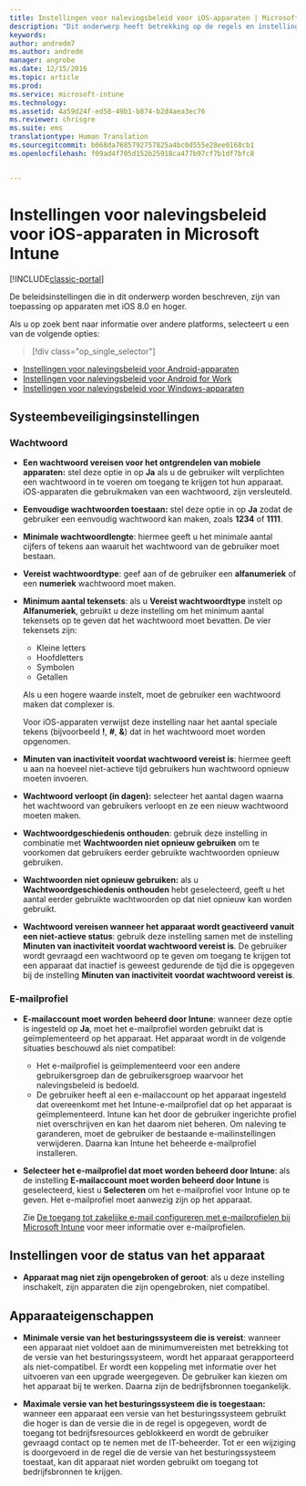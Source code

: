 ```yaml
---
title: Instellingen voor nalevingsbeleid voor iOS-apparaten | Microsoft Docs
description: "Dit onderwerp heeft betrekking op de regels en instellingen die u kunt definiëren in het nalevingsbeleid voor iOS-apparaten."
keywords: 
author: andredm7
ms.author: andredm
manager: angrobe
ms.date: 12/15/2016
ms.topic: article
ms.prod: 
ms.service: microsoft-intune
ms.technology: 
ms.assetid: 4a59d24f-ed58-49b1-b874-b2d4aea3ec76
ms.reviewer: chrisgre
ms.suite: ems
translationtype: Human Translation
ms.sourcegitcommit: b068da7685792757825a4bc0d555e28ee0168cb1
ms.openlocfilehash: f09ad4f705d152b25918ca477b97cf7b1df7bfc8


---
```



# <a name="compliance-policy-settings-for-ios-devices-in-microsoft-intune"></a>Instellingen voor nalevingsbeleid voor iOS-apparaten in Microsoft Intune

[!INCLUDE[classic-portal](../includes/classic-portal.md)]

De beleidsinstellingen die in dit onderwerp worden beschreven, zijn van toepassing op apparaten met iOS 8.0 en hoger.

Als u op zoek bent naar informatie over andere platforms, selecteert u een van de volgende opties:
> [!div class="op_single_selector"]
- [Instellingen voor nalevingsbeleid voor Android-apparaten](android-compliance-policy-settings-in-microsoft-intune.md)
- [Instellingen voor nalevingsbeleid voor Android for Work](afw-compliance-policy-settings-in-microsoft-intune.md)
- [Instellingen voor nalevingsbeleid voor Windows-apparaten](windows-compliance-policy-settings-in-microsoft-intune.md)

## <a name="system-security-settings"></a>Systeembeveiligingsinstellingen
### <a name="password"></a>Wachtwoord
- **Een wachtwoord vereisen voor het ontgrendelen van mobiele apparaten:** stel deze optie in op **Ja** als u de gebruiker wilt verplichten een wachtwoord in te voeren om toegang te krijgen tot hun apparaat. iOS-apparaten die gebruikmaken van een wachtwoord, zijn versleuteld.

- **Eenvoudige wachtwoorden toestaan:** stel deze optie in op **Ja** zodat de gebruiker een eenvoudig wachtwoord kan maken, zoals **1234** of **1111**.

-  **Minimale wachtwoordlengte**: hiermee geeft u het minimale aantal cijfers of tekens aan waaruit het wachtwoord van de gebruiker moet bestaan.

- **Vereist wachtwoordtype**: geef aan of de gebruiker een **alfanumeriek** of een **numeriek** wachtwoord moet maken.

- **Minimum aantal tekensets**: als u **Vereist wachtwoordtype** instelt op **Alfanumeriek**, gebruikt u deze instelling om het minimum aantal tekensets op te geven dat het wachtwoord moet bevatten. De vier tekensets zijn:
  -   Kleine letters
  -   Hoofdletters
  -   Symbolen
  -   Getallen

  Als u een hogere waarde instelt, moet de gebruiker een wachtwoord maken dat complexer is.

  Voor iOS-apparaten verwijst deze instelling naar het aantal speciale tekens (bijvoorbeeld **!**, **#**, **&amp;**) dat in het wachtwoord moet worden opgenomen.

- **Minuten van inactiviteit voordat wachtwoord vereist is**: hiermee geeft u aan na hoeveel niet-actieve tijd gebruikers hun wachtwoord opnieuw moeten invoeren.

- **Wachtwoord verloopt (in dagen):** selecteer het aantal dagen waarna het wachtwoord van gebruikers verloopt en ze een nieuw wachtwoord moeten maken.

- **Wachtwoordgeschiedenis onthouden**: gebruik deze instelling in combinatie met **Wachtwoorden niet opnieuw gebruiken** om te voorkomen dat gebruikers eerder gebruikte wachtwoorden opnieuw gebruiken.

- **Wachtwoorden niet opnieuw gebruiken:** als u **Wachtwoordgeschiedenis onthouden** hebt geselecteerd, geeft u het aantal eerder gebruikte wachtwoorden op dat niet opnieuw kan worden gebruikt.

- **Wachtwoord vereisen wanneer het apparaat wordt geactiveerd vanuit een niet-actieve status**: gebruik deze instelling samen met de instelling **Minuten van inactiviteit voordat wachtwoord vereist is**. De gebruiker wordt gevraagd een wachtwoord op te geven om toegang te krijgen tot een apparaat dat inactief is geweest gedurende de tijd die is opgegeven bij de instelling **Minuten van inactiviteit voordat wachtwoord vereist is**.

### <a name="email-profile"></a>E-mailprofiel
- **E-mailaccount moet worden beheerd door Intune**: wanneer deze optie is ingesteld op **Ja**, moet het e-mailprofiel worden gebruikt dat is geïmplementeerd op het apparaat. Het apparaat wordt in de volgende situaties beschouwd als niet compatibel:
  - Het e-mailprofiel is geïmplementeerd voor een andere gebruikersgroep dan de gebruikersgroep waarvoor het nalevingsbeleid is bedoeld.
  - De gebruiker heeft al een e-mailaccount op het apparaat ingesteld dat overeenkomt met het Intune-e-mailprofiel dat op het apparaat is geïmplementeerd. Intune kan het door de gebruiker ingerichte profiel niet overschrijven en kan het daarom niet beheren. Om naleving te garanderen, moet de gebruiker de bestaande e-mailinstellingen verwijderen. Daarna kan Intune het beheerde e-mailprofiel installeren.

- **Selecteer het e-mailprofiel dat moet worden beheerd door Intune**: als de instelling **E-mailaccount moet worden beheerd door Intune** is geselecteerd, kiest u **Selecteren** om het e-mailprofiel voor Intune op te geven. Het e-mailprofiel moet aanwezig zijn op het apparaat.

     Zie [De toegang tot zakelijke e-mail configureren met e-mailprofielen bij Microsoft Intune](configure-access-to-corporate-email-using-email-profiles-with-microsoft-intune.md) voor meer informatie over e-mailprofielen.

## <a name="device-health-settings"></a>Instellingen voor de status van het apparaat

- **Apparaat mag niet zijn opengebroken of geroot**: als u deze instelling inschakelt, zijn apparaten die zijn opengebroken, niet compatibel.

##  <a name="device-properties"></a>Apparaateigenschappen
- **Minimale versie van het besturingssysteem die is vereist**: wanneer een apparaat niet voldoet aan de minimumvereisten met betrekking tot de versie van het besturingssysteem, wordt het apparaat gerapporteerd als niet-compatibel.
Er wordt een koppeling met informatie over het uitvoeren van een upgrade weergegeven. De gebruiker kan kiezen om het apparaat bij te werken. Daarna zijn de bedrijfsbronnen toegankelijk.

- **Maximale versie van het besturingssysteem die is toegestaan:** wanneer een apparaat een versie van het besturingssysteem gebruikt die hoger is dan de versie die in de regel is opgegeven, wordt de toegang tot bedrijfsresources geblokkeerd en wordt de gebruiker gevraagd contact op te nemen met de IT-beheerder. Tot er een wijziging is doorgevoerd in de regel die de versie van het besturingssysteem toestaat, kan dit apparaat niet worden gebruikt om toegang tot bedrijfsbronnen te krijgen.



<!--HONumber=Dec16_HO3-->


